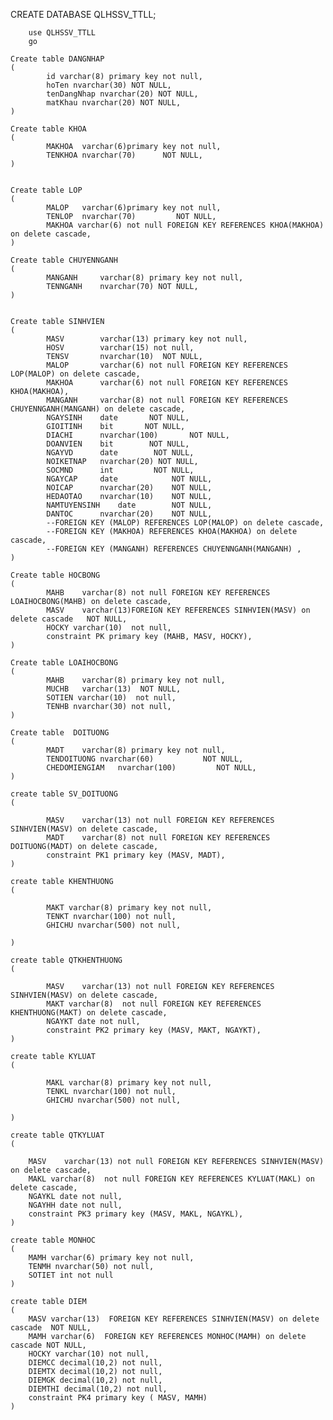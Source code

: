 CREATE DATABASE QLHSSV_TTLL;


		use QLHSSV_TTLL
		go

	Create table DANGNHAP
	(
			id varchar(8) primary key not null,
			hoTen nvarchar(30) NOT NULL,
			tenDangNhap nvarchar(20) NOT NULL,
			matKhau nvarchar(20) NOT NULL,
	)

	Create table KHOA
	(
			MAKHOA	varchar(6)primary key not null,  
			TENKHOA	nvarchar(70)      NOT NULL,
	)


	Create table LOP
	(
			MALOP	varchar(6)primary key not null,
			TENLOP	nvarchar(70)         NOT NULL,
			MAKHOA varchar(6) not null FOREIGN KEY REFERENCES KHOA(MAKHOA) on delete cascade,
	)

	Create table CHUYENNGANH
	(
			MANGANH     varchar(8) primary key not null,   
			TENNGANH	nvarchar(70) NOT NULL,
	)


	Create table SINHVIEN
	(	
			MASV	    varchar(13) primary key not null,
			HOSV        varchar(15) not null,           
			TENSV	    nvarchar(10)  NOT NULL,
			MALOP	    varchar(6) not null FOREIGN KEY REFERENCES LOP(MALOP) on delete cascade,
			MAKHOA	    varchar(6) not null FOREIGN KEY REFERENCES KHOA(MAKHOA),
			MANGANH     varchar(8) not null FOREIGN KEY REFERENCES CHUYENNGANH(MANGANH) on delete cascade,
			NGAYSINH	date       NOT NULL,
			GIOITINH	bit       NOT NULL,
			DIACHI	    nvarchar(100)       NOT NULL,
			DOANVIEN	bit        NOT NULL,
			NGAYVD	    date        NOT NULL,
			NOIKETNAP	nvarchar(20) NOT NULL,
			SOCMND	    int         NOT NULL,
			NGAYCAP	    date            NOT NULL,
			NOICAP	    nvarchar(20)    NOT NULL,
			HEDAOTAO	nvarchar(10)    NOT NULL,
			NAMTUYENSINH	date        NOT NULL,
			DANTOC	    nvarchar(20)    NOT NULL,
			--FOREIGN KEY (MALOP) REFERENCES LOP(MALOP) on delete cascade,
			--FOREIGN KEY (MAKHOA) REFERENCES KHOA(MAKHOA) on delete cascade,
			--FOREIGN KEY (MANGANH) REFERENCES CHUYENNGANH(MANGANH) ,
	)

	Create table HOCBONG
	(
			MAHB	varchar(8) not null FOREIGN KEY REFERENCES LOAIHOCBONG(MAHB) on delete cascade,      
			MASV	varchar(13)FOREIGN KEY REFERENCES SINHVIEN(MASV) on delete cascade   NOT NULL,
			HOCKY varchar(10)  not null,
			constraint PK primary key (MAHB, MASV, HOCKY),
	)

	Create table LOAIHOCBONG
	(
			MAHB	varchar(8) primary key not null,      
			MUCHB	varchar(13)  NOT NULL,
			SOTIEN varchar(10)  not null,
			TENHB nvarchar(30) not null,
	)

	Create table  DOITUONG
	(
			MADT	varchar(8) primary key not null,  
			TENDOITUONG	nvarchar(60)           NOT NULL,
			CHEDOMIENGIAM	nvarchar(100)         NOT NULL,
	)

	create table SV_DOITUONG
	(

			MASV	varchar(13) not null FOREIGN KEY REFERENCES SINHVIEN(MASV) on delete cascade,
			MADT	varchar(8) not null FOREIGN KEY REFERENCES DOITUONG(MADT) on delete cascade,
			constraint PK1 primary key (MASV, MADT),
	)

	create table KHENTHUONG
	(

			MAKT varchar(8) primary key not null,
			TENKT nvarchar(100) not null,
			GHICHU nvarchar(500) not null,

	)

	create table QTKHENTHUONG
	(

			MASV	varchar(13) not null FOREIGN KEY REFERENCES SINHVIEN(MASV) on delete cascade,
			MAKT varchar(8)  not null FOREIGN KEY REFERENCES KHENTHUONG(MAKT) on delete cascade,
			NGAYKT date not null,
			constraint PK2 primary key (MASV, MAKT, NGAYKT),
	)

	create table KYLUAT
	(

			MAKL varchar(8) primary key not null,
			TENKL nvarchar(100) not null,
			GHICHU nvarchar(500) not null,

	)

	create table QTKYLUAT
	(

		MASV	varchar(13) not null FOREIGN KEY REFERENCES SINHVIEN(MASV) on delete cascade,
		MAKL varchar(8)  not null FOREIGN KEY REFERENCES KYLUAT(MAKL) on delete cascade,
		NGAYKL date not null,
		NGAYHH date not null,
		constraint PK3 primary key (MASV, MAKL, NGAYKL),
	)

	create table MONHOC
	(
		MAMH varchar(6) primary key not null,
		TENMH nvarchar(50) not null,
		SOTIET int not null
	)

	create table DIEM
	(
		MASV varchar(13)  FOREIGN KEY REFERENCES SINHVIEN(MASV) on delete cascade  NOT NULL,
		MAMH varchar(6)  FOREIGN KEY REFERENCES MONHOC(MAMH) on delete cascade NOT NULL,
		HOCKY varchar(10) not null,
		DIEMCC decimal(10,2) not null,
		DIEMTX decimal(10,2) not null,
		DIEMGK decimal(10,2) not null,
		DIEMTHI decimal(10,2) not null,
		constraint PK4 primary key ( MASV, MAMH)
	)
